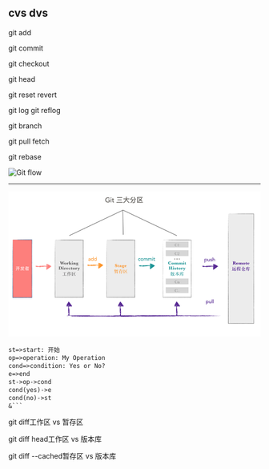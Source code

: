 ## cvs dvs

git add 

git commit 





git checkout 

git head 

git reset revert

git log git reflog

git branch

git pull fetch

git rebase



![Git flow](http://www.ruanyifeng.com/blogimg/asset/2015/bg2015122302.png)





------

![](https://raw.githubusercontent.com/DRPrincess/BlogImages/master/qiniu/2429e4d2661e60027537aea0077f6e40.png)



```flow
st=>start: 开始
op=>operation: My Operation
cond=>condition: Yes or No?
e=>end
st->op->cond
cond(yes)->e
cond(no)->st
&```
```

git diff工作区 vs 暂存区

git diff head工作区 vs 版本库

git diff --cached暂存区 vs 版本库
